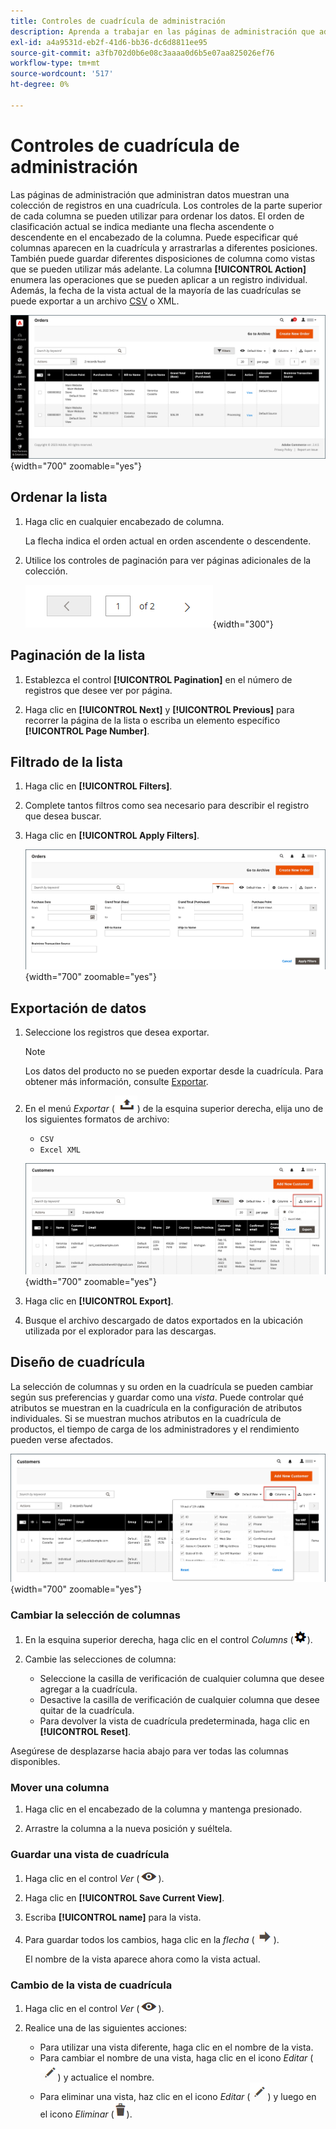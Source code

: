 ```yaml
---
title: Controles de cuadrícula de administración
description: Aprenda a trabajar en las páginas de administración que administran los datos para mostrar una colección de registros en una cuadrícula.
exl-id: a4a9531d-eb2f-41d6-bb36-dc6d8811ee95
source-git-commit: a3fb702d0b6e08c3aaaa0d6b5e07aa825026ef76
workflow-type: tm+mt
source-wordcount: '517'
ht-degree: 0%

---
```


# Controles de cuadrícula de administración

Las páginas de administración que administran datos muestran una colección de registros en una cuadrícula. Los controles de la parte superior de cada columna se pueden utilizar para ordenar los datos. El orden de clasificación actual se indica mediante una flecha ascendente o descendente en el encabezado de la columna. Puede especificar qué columnas aparecen en la cuadrícula y arrastrarlas a diferentes posiciones. También puede guardar diferentes disposiciones de columna como vistas que se pueden utilizar más adelante. La columna **[!UICONTROL Action]** enumera las operaciones que se pueden aplicar a un registro individual. Además, la fecha de la vista actual de la mayoría de las cuadrículas se puede exportar a un archivo [CSV](../systems/data-csv.md) o XML.

![Página de pedidos - visualización de cuadrícula](./assets/admin-workspace-grid.png){width="700" zoomable="yes"}

## Ordenar la lista

1. Haga clic en cualquier encabezado de columna.

   La flecha indica el orden actual en orden ascendente o descendente.

1. Utilice los controles de paginación para ver páginas adicionales de la colección.

   ![Pantalla de cuadrícula: controles de página](./assets/pagination-controls.png){width="300"}

## Paginación de la lista

1. Establezca el control **[!UICONTROL Pagination]** en el número de registros que desee ver por página.

1. Haga clic en **[!UICONTROL Next]** y **[!UICONTROL Previous]** para recorrer la página de la lista o escriba un elemento específico **[!UICONTROL Page Number]**.

## Filtrado de la lista

1. Haga clic en **[!UICONTROL Filters]**.

1. Complete tantos filtros como sea necesario para describir el registro que desea buscar.

1. Haga clic en **[!UICONTROL Apply Filters]**.

   ![Lista de pedidos - controles de filtro](./assets/admin-workspace-filters.png){width="700" zoomable="yes"}

## Exportación de datos

1. Seleccione los registros que desea exportar.

   >[!NOTE]
   >
   >Los datos del producto no se pueden exportar desde la cuadrícula. Para obtener más información, consulte [Exportar](../systems/data-export.md).

1. En el menú _Exportar_ (![Selector de menú](../assets/icon-export.png)) de la esquina superior derecha, elija uno de los siguientes formatos de archivo:

   - `CSV`
   - `Excel XML`

   ![Lista de pedidos - opciones de exportación](./assets/customers-grid-export.png){width="700" zoomable="yes"}

1. Haga clic en **[!UICONTROL Export]**.

1. Busque el archivo descargado de datos exportados en la ubicación utilizada por el explorador para las descargas.

## Diseño de cuadrícula

La selección de columnas y su orden en la cuadrícula se pueden cambiar según sus preferencias y guardar como una _vista_. Puede controlar qué atributos se muestran en la cuadrícula en la configuración de atributos individuales. Si se muestran muchos atributos en la cuadrícula de productos, el tiempo de carga de los administradores y el rendimiento pueden verse afectados.

![Ordenar columnas de cuadrícula](./assets/admin-grid-columns.png){width="700" zoomable="yes"}

### Cambiar la selección de columnas

1. En la esquina superior derecha, haga clic en el control _Columns_ (![Columns control](../assets/icon-columns.png)).

1. Cambie las selecciones de columna:

   - Seleccione la casilla de verificación de cualquier columna que desee agregar a la cuadrícula.
   - Desactive la casilla de verificación de cualquier columna que desee quitar de la cuadrícula.
   - Para devolver la vista de cuadrícula predeterminada, haga clic en **[!UICONTROL Reset]**.

Asegúrese de desplazarse hacia abajo para ver todas las columnas disponibles.

### Mover una columna

1. Haga clic en el encabezado de la columna y mantenga presionado.

1. Arrastre la columna a la nueva posición y suéltela.

### Guardar una vista de cuadrícula

1. Haga clic en el control _Ver_ (![Ver control](../assets/icon-view-eye.png)).

1. Haga clic en **[!UICONTROL Save Current View]**.

1. Escriba **[!UICONTROL name]** para la vista.

1. Para guardar todos los cambios, haga clic en la _flecha_ (![Guardar todos los cambios](../assets/icon-arrow-save.png)).

   El nombre de la vista aparece ahora como la vista actual.

### Cambio de la vista de cuadrícula

1. Haga clic en el control _Ver_ (![Ver icono](../assets/icon-view-eye.png)).

1. Realice una de las siguientes acciones:

   - Para utilizar una vista diferente, haga clic en el nombre de la vista.
   - Para cambiar el nombre de una vista, haga clic en el icono _Editar_ (![Editar icono](../assets/icon-edit-pencil.png)) y actualice el nombre.
   - Para eliminar una vista, haz clic en el icono _Editar_ (![Editar icono](../assets/icon-edit-pencil.png)) y luego en el icono _Eliminar_ (![Eliminar icono](../assets/icon-delete-trashcan-solid.png)).
